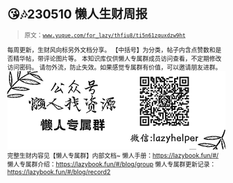 # 😘🎶230510 懒人生财周报

> 原文：[`www.yuque.com/for_lazy/thfiu8/ti5n61zquxdzw9ht`](https://www.yuque.com/for_lazy/thfiu8/ti5n61zquxdzw9ht)

<ne-p id="ufe7809bc" data-lake-id="ufe7809bc"><ne-text id="u59500c74">每周更新，生财风向标另外文档分享。</ne-text></ne-p> <ne-p id="u382b16b1" data-lake-id="u382b16b1"><ne-text id="ufd3c9f66">【中括号】为分类，帖子内含点赞数和是否精华帖，带评论图片等。</ne-text></ne-p> <ne-p id="u62fa8844" data-lake-id="u62fa8844"><ne-text id="u6a40ba39">本知识库仅供</ne-text><ne-text id="u4a12b622" ne-bold="true">懒人专属群</ne-text><ne-text id="u680cf34a">成员访问查看，不定期修改访问密码。</ne-text></ne-p> <ne-p id="udda4193f" data-lake-id="udda4193f"><ne-text id="udc8d3ca3">请勿外流，防止失效。如果感觉专属群有价值，可以邀请朋友进群。</ne-text></ne-p> <ne-p id="ub7663caa" data-lake-id="ub7663caa"><ne-card data-card-name="image" data-card-type="inline" id="u1ee117c4" data-event-boundary="card" class="ne-spacing-all">![专属群.jpg](img/854fcab09ac835e640fa5f3a9fc921bd.png)</ne-card></ne-p> <ne-p id="uea5f35ac" data-lake-id="uea5f35ac"><ne-text id="u49dc7582">完整生财内容见【懒人专属群】内部文档~</ne-text></ne-p> <ne-p id="u4d63fa2b" data-lake-id="u4d63fa2b"><ne-text id="u10e62cb7">懒人手册：</ne-text>[<ne-text id="u605f6dd2">https://lazybook.fun/#/</ne-text>](https://lazybook.fun/#/)</ne-p> <ne-p id="u479c85d4" data-lake-id="u479c85d4"><ne-text id="u512d1baa">懒人专属群介绍：</ne-text>[<ne-text id="ub383af83">https://lazybook.fun/#/blog/group</ne-text>](https://lazybook.fun/#/blog/group)</ne-p> <ne-p id="u486a52eb" data-lake-id="u486a52eb"><ne-text id="uaf1e146c">懒人专属群更新记录：</ne-text>[<ne-text id="u7bcd4a65">https://lazybook.fun/#/blog/record2</ne-text>](https://lazybook.fun/#/blog/record2)</ne-p>